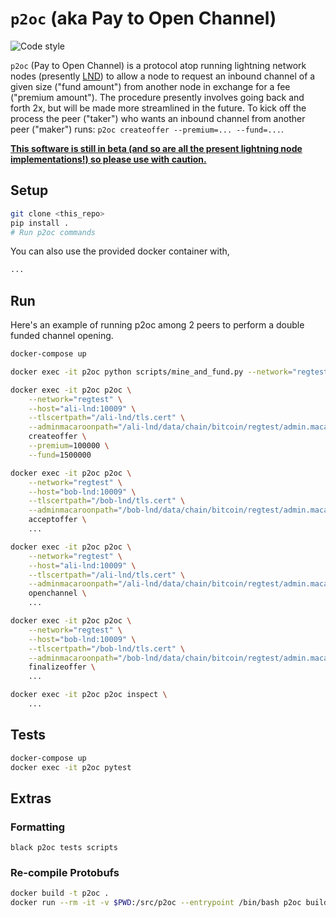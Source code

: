# `p2oc` (aka Pay to Open Channel)

![Code style](https://img.shields.io/badge/code%20style-black-000000.svg)

`p2oc` (Pay to Open Channel) is a protocol atop running lightning network nodes (presently [LND](https://github.com/lightningnetwork/lnd)) to allow a node to request an inbound channel of a given size ("fund amount") from another node in exchange for a fee ("premium amount"). The procedure presently involves going back and forth 2x, but will be made more streamlined in the future. To kick off the process the peer ("taker") who wants an inbound channel from another peer ("maker") runs: `p2oc createoffer --premium=... --fund=...`.

<u>**This software is still in beta (and so are all the present lightning node implementations!) so please use with caution.**</u>

## Setup

```bash
git clone <this_repo>
pip install .
# Run p2oc commands
```

You can also use the provided docker container with,
```bash
...
```

## Run

Here's an example of running p2oc among 2 peers to perform a double funded channel opening.

```bash
docker-compose up

docker exec -it p2oc python scripts/mine_and_fund.py --network="regtest"

docker exec -it p2oc p2oc \
    --network="regtest" \
    --host="ali-lnd:10009" \
    --tlscertpath="/ali-lnd/tls.cert" \
    --adminmacaroonpath="/ali-lnd/data/chain/bitcoin/regtest/admin.macaroon" \
    createoffer \
    --premium=100000 \
    --fund=1500000

docker exec -it p2oc p2oc \
    --network="regtest" \
    --host="bob-lnd:10009" \
    --tlscertpath="/bob-lnd/tls.cert" \
    --adminmacaroonpath="/bob-lnd/data/chain/bitcoin/regtest/admin.macaroon" \
    acceptoffer \
    ...

docker exec -it p2oc p2oc \
    --network="regtest" \
    --host="ali-lnd:10009" \
    --tlscertpath="/ali-lnd/tls.cert" \
    --adminmacaroonpath="/ali-lnd/data/chain/bitcoin/regtest/admin.macaroon" \
    openchannel \
    ...

docker exec -it p2oc p2oc \
    --network="regtest" \
    --host="bob-lnd:10009" \
    --tlscertpath="/bob-lnd/tls.cert" \
    --adminmacaroonpath="/bob-lnd/data/chain/bitcoin/regtest/admin.macaroon" \
    finalizeoffer \
    ...

docker exec -it p2oc p2oc inspect \
    ...
```
## Tests

```bash
docker-compose up
docker exec -it p2oc pytest
```

## Extras

### Formatting

```
black p2oc tests scripts
```

### Re-compile Protobufs

```bash
docker build -t p2oc .
docker run --rm -it -v $PWD:/src/p2oc --entrypoint /bin/bash p2oc build-pb.sh
```
